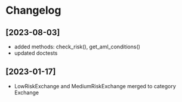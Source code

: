 # Changelog

## [2023-08-03]
* added methods: check_risk(), get_aml_conditions()
* updated doctests

## [2023-01-17]
* LowRiskExchange and MediumRiskExchange merged to category Exchange